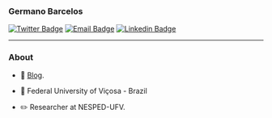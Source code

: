 ### Germano Barcelos

[![Twitter Badge](https://img.shields.io/badge/-gegen07-1ca0f1?style=flat&logo=twitter&logoColor=white&link=https://twitter.com/gegen_07)](https://twitter.com/gegen_07)
[![Email Badge](https://img.shields.io/badge/-Email-d44638?style=flat&logo=Gmail&logoColor=white&link=mailto:gegenbarcelos@gmail.com)](mailto:gegenbarcelos@gmail.com)
[![Linkedin Badge](https://img.shields.io/badge/-LinkedIn-blue?style=flat&logo=Linkedin&logoColor=white&link=https://www.linkedin.com/in/germano-b-534b6a138/)](https://www.linkedin.com/in/germano-barcelos/)

---
### About

- :memo: [Blog](https://gegen07.github.io/#/blog).
 
- :school: Federal University of Viçosa - Brazil

- :pencil2: Researcher at NESPED-UFV.


